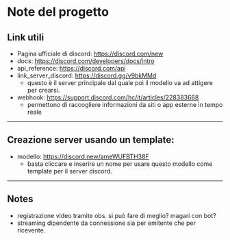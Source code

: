 # Note del progetto 

## Link utili

- Pagina ufficiale di discord: https://discord.com/new
- docs: https://discord.com/developers/docs/intro
- api_reference: https://discord.com/api
- link_server_discord: https://discord.gg/v9bkMMd
	- questo è il server principale dal quale poi il modello va ad attigere per crearsi. 
- webhook: https://support.discord.com/hc/it/articles/228383668
	- permettono di raccogliere informazioni da siti o app esterne in tempo reale
<hr/>

## Creazione server usando un template:
- modello: https://discord.new/ameWUFBTH38F
	- basta cliccare e inserire un nome per usare questo modello come template per il server discord.
<hr/>

## Notes
- registrazione video tramite obs. si può fare di meglio? magari con bot?
- streaming dipendente da connessione sia per emitente che per ricevente.

